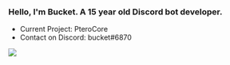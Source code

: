 ### Hello, I'm Bucket. A 15 year old Discord bot developer.

- Current Project: PteroCore
- Contact on Discord: bucket#6870


<img src="https://github-readme-stats.vercel.app/api?username=f3v&&show_icons=true&title_color=ffffff&icon_color=bb2acf&text_color=daf7dc&bg_color=151515">
